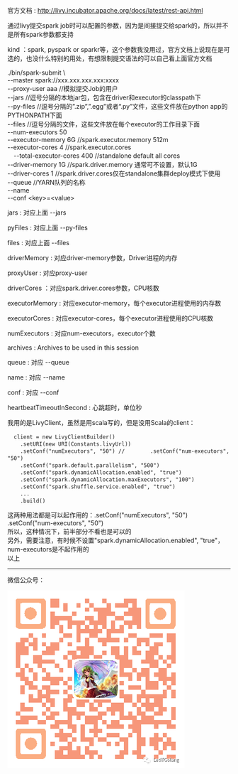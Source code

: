 官方文档 : http://livy.incubator.apache.org/docs/latest/rest-api.html

通过livy提交spark job时可以配置的参数，因为是间接提交给spark的，所以并不是所有spark参数都支持

kind ：spark, pyspark or sparkr等，这个参数我没用过，官方文档上说现在是可选的，也没什么特别的用处，有想限制提交语法的可以自己看上面官方文档

./bin/spark-submit \     
  --master spark://xxx.xxx.xxx.xxx:xxxx      
  --proxy-user aaa                                     //模拟提交Job的用户     
  --jars                                               //逗号分隔的本地jar包，包含在driver和executor的classpath下     
  --py-files                                           //逗号分隔的”.zip”,”.egg”或者“.py”文件，这些文件放在python app的PYTHONPATH下面     
  --files                                              //逗号分隔的文件，这些文件放在每个executor的工作目录下面     
  --num-executors 50      
  --executor-memory  6G                                //spark.executor.memory  512m   
  --executor-cores 4                                   //spark.executor.cores     
　--total-executor-cores 400                           //standalone default all cores     
  --driver-memory 1G                                   //spark.driver.memory 通常可不设置，默认1G    
  --driver-cores 1                                     //spark.driver.cores仅在standalone集群deploy模式下使用     
  --queue                                              //YARN队列的名称     
  --name     
  --conf \<key\>=\<value\>      
  
jars : 对应上面 --jars     

pyFiles : 对应上面 --py-files     

files : 对应上面 --files     

driverMemory : 对应driver-memory参数，Driver进程的内存     

proxyUser : 对应proxy-user     

driverCores ：对应spark.driver.cores参数，CPU核数     

executorMemory : 对应executor-memory，每个executor进程使用的内存数     

executorCores : 对应executor-cores，每个executor进程使用的CPU核数     

numExecutors : 对应num-executors，executor个数     

archives : Archives to be used in this session     
 
queue : 对应 --queue     

name : 对应 --name     

conf : 对应 --conf     

heartbeatTimeoutInSecond : 心跳超时，单位秒     

我用的是LivyClient，虽然是用scala写的，但是没用Scala的client：     

      client = new LivyClientBuilder()
        .setURI(new URI(Constants.livyUrl))
        .setConf("numExecutors", "50") //        .setConf("num-executors", "50")
        .setConf("spark.default.parallelism", "500")
        .setConf("spark.dynamicAllocation.enabled", "true")
        .setConf("spark.dynamicAllocation.maxExecutors", "100")
        .setConf("spark.shuffle.service.enabled", "true")
        ...
        .build()

这两种用法都是可以起作用的：.setConf("numExecutors", "50")  .setConf("num-executors", "50")     
所以，这种情况下，前半部分不看也是可以的     
另外，需要注意，有时候不设置"spark.dynamicAllocation.enabled", "true"，num-executors是不起作用的     
以上

-----
微信公众号：

![Image](/ppp/0.png)
